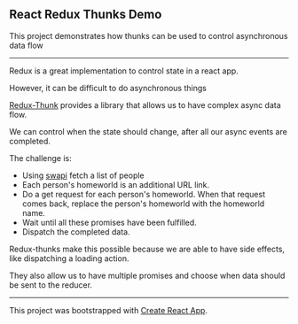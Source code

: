 ## React Redux Thunks Demo

This project demonstrates how thunks can be used to control asynchronous data flow

---

Redux is a great implementation to control state in a react app.

However, it can be difficult to do asynchronous things

[Redux-Thunk](https://github.com/gaearon/redux-thunk) provides a library that allows us to have complex async data flow.

We can control when the state should change, after all our async events are completed.

The challenge is:

- Using [swapi](http://swapi.co) fetch a list of people
- Each person's homeworld is an additional URL link.
- Do a get request for each person's homeworld. When that request comes back,
  replace the person's homeworld with the homeworld name.
- Wait until all these promises have been fulfilled.
- Dispatch the completed data.

Redux-thunks make this possible because we are able to have side effects,
like dispatching a loading action.

They also allow us to have multiple promises and choose when data should be sent to the reducer.

---

This project was bootstrapped with [Create React App](https://github.com/facebookincubator/create-react-app).